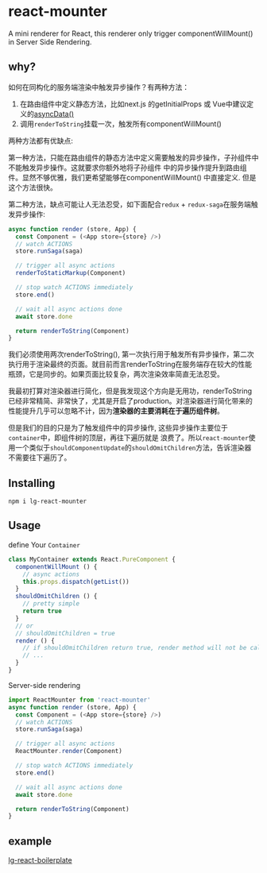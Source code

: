 # react-mounter
A mini renderer for React, this renderer only trigger componentWillMount() in Server Side Rendering.

## why?
如何在同构化的服务端渲染中触发异步操作？有两种方法：
1. 在路由组件中定义静态方法，比如next.js 的getInitialProps 或 Vue中建议定义的[asyncData()](https://ssr.vuejs.org/en/data.html)
2. 调用`renderToString`挂载一次，触发所有componentWillMount()

两种方法都有优缺点:

第一种方法，只能在路由组件的静态方法中定义需要触发的异步操作，子孙组件中不能触发异步操作。这就要求你额外地将子孙组件
中的异步操作提升到路由组件。显然不够优雅，我们更希望能够在componentWillMount() 中直接定义. 但是这个方法很快。

第二种方法，缺点可能让人无法忍受，如下面配合`redux` + `redux-saga`在服务端触发异步操作:
```js
async function render (store, App) {
  const Component = (<App store={store} />)
  // watch ACTIONS
  store.runSaga(saga)

  // trigger all async actions
  renderToStaticMarkup(Component)

  // stop watch ACTIONS immediately
  store.end()

  // wait all async actions done
  await store.done

  return renderToString(Component)
}
```

我们必须使用两次renderToString(), 第一次执行用于触发所有异步操作，第二次执行用于渲染最终的页面。就目前而言renderToString在服务端存在较大的性能瓶颈，它是同步的。如果页面比较复杂，两次渲染效率简直无法忍受。

我最初打算对渲染器进行简化，但是我发现这个方向是无用功，renderToString 已经非常精简、非常快了，尤其是开启了production。对渲染器进行简化带来的性能提升几乎可以忽略不计，因为**渲染器的主要消耗在于遍历组件树**。

但是我们的目的只是为了触发组件中的异步操作, 这些异步操作主要位于`container`中，即组件树的顶层，再往下遍历就是
浪费了。所以`react-mounter`使用一个类似于`shouldComponentUpdate`的`shouldOmitChildren`方法，告诉渲染器
不需要往下遍历了。

## Installing
```
npm i lg-react-mounter
```

## Usage
define Your `Container`
```js
class MyContainer extends React.PureComponent {
  componentWillMount () {
    // async actions
    this.props.dispatch(getList())
  }
  shouldOmitChildren () {
    // pretty simple
    return true
  }
  // or
  // shouldOmitChildren = true
  render () {
    // if shouldOmitChildren return true, render method will not be called
    // ...
  }
}
```

Server-side rendering
```js
import ReactMounter from 'react-mounter'
async function render (store, App) {
  const Component = (<App store={store} />)
  // watch ACTIONS
  store.runSaga(saga)

  // trigger all async actions
  ReactMounter.render(Component)

  // stop watch ACTIONS immediately
  store.end()

  // wait all async actions done
  await store.done

  return renderToString(Component)
}
```

## example
[lg-react-boilerplate](https://github.com/carney520/lg-react-boilerplate/blob/ssr/app/ssr/render.js)
